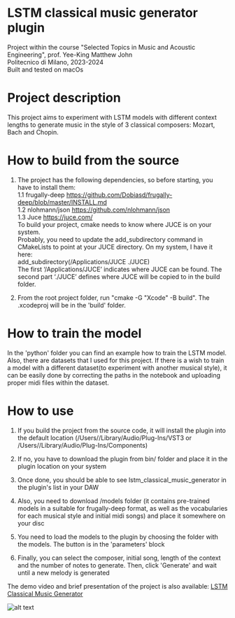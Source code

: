 # LSTM classical music generator plugin
 Project within the course "Selected Topics in Music and Acoustic Engineering", prof. Yee-King Matthew John  
 Politecnico di Milano, 2023-2024  
 Built and tested on macOs

# Project description
This project aims to experiment with LSTM models with different context lengths to generate music in the style of 3 classical composers: Mozart, Bach and Chopin.

# How to build from the source
1. The project has the following dependencies, so before starting, you have to install them:  
1.1 frugally-deep https://github.com/Dobiasd/frugally-deep/blob/master/INSTALL.md  
1.2 nlohmann/json https://github.com/nlohmann/json  
1.3 Juce https://juce.com/  
To build your project, cmake needs to know where JUCE is on your system.  
Probably, you need to update the add_subdirectory command in CMakeLists to point at your JUCE directory. On my system, I have it here:  
add_subdirectory(/Applications/JUCE ./JUCE)   
The first ‘/Applications/JUCE’ indicates where JUCE can be found. The second part ‘./JUCE’ defines where JUCE will be copied to in the build folder.  

2. From the root project folder, run "cmake -G "Xcode" -B build". The .xcodeproj will be in the 'build' folder.

# How to train the model
In the 'python' folder you can find an example how to train the LSTM model. Also, there are datasets that I used for this project. If there is a wish to train
a model with a different dataset(to experiment with another musical style), it can be easily done by correcting the paths in the notebook and uploading proper midi files within the dataset.  
# How to use
1. If you build the project from the source code, it will install the plugin into the default location
(/Users/<username>/Library/Audio/Plug-Ins/VST3 or /Users/<username>/Library/Audio/Plug-Ins/Components)

2. If no, you have to download the plugin from bin/ folder and place it in the plugin location on your system  
3. Once done, you should be able to see lstm_classical_music_generator in the plugin's list in your DAW
4. Also, you need to download /models folder (it contains pre-trained models in a suitable for frugally-deep format, as well as the vocabularies
   for each musical style and initial midi songs) and place it somewhere on your disc
6. You need to load the models to the plugin by choosing the folder with the models. The button is in the 'parameters' block  
7. Finally, you can select the composer, initial song, length of the context and the number of notes to generate. Then, click 'Generate' and wait until a new melody is generated

The demo video and brief presentation of the project is also available: [LSTM Classical Music Generator](https://www.youtube.com/watch?v=C4yEzb9eYeY)

![alt text](https://github.com/Oliffka/lstm_classical_music_generator/blob/main/image/plugin.png?raw=true)



